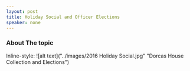```yaml
---
layout: post
title: Holiday Social and Officer Elections
speaker: none
---
```


### About The topic
Inline-style: 
![alt text]("../images/2016 Holiday Social.jpg" "Dorcas House Collection and Elections")

